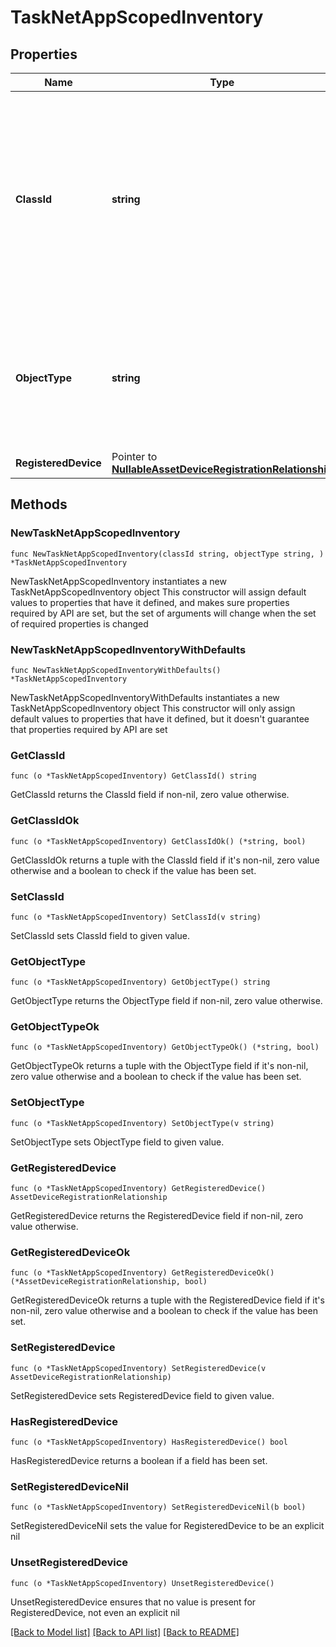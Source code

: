 # TaskNetAppScopedInventory

## Properties

Name | Type | Description | Notes
------------ | ------------- | ------------- | -------------
**ClassId** | **string** | The fully-qualified name of the instantiated, concrete type. This property is used as a discriminator to identify the type of the payload when marshaling and unmarshaling data. | [default to "task.NetAppScopedInventory"]
**ObjectType** | **string** | The fully-qualified name of the instantiated, concrete type. The value should be the same as the &#39;ClassId&#39; property. | [default to "task.NetAppScopedInventory"]
**RegisteredDevice** | Pointer to [**NullableAssetDeviceRegistrationRelationship**](AssetDeviceRegistrationRelationship.md) |  | [optional] 

## Methods

### NewTaskNetAppScopedInventory

`func NewTaskNetAppScopedInventory(classId string, objectType string, ) *TaskNetAppScopedInventory`

NewTaskNetAppScopedInventory instantiates a new TaskNetAppScopedInventory object
This constructor will assign default values to properties that have it defined,
and makes sure properties required by API are set, but the set of arguments
will change when the set of required properties is changed

### NewTaskNetAppScopedInventoryWithDefaults

`func NewTaskNetAppScopedInventoryWithDefaults() *TaskNetAppScopedInventory`

NewTaskNetAppScopedInventoryWithDefaults instantiates a new TaskNetAppScopedInventory object
This constructor will only assign default values to properties that have it defined,
but it doesn't guarantee that properties required by API are set

### GetClassId

`func (o *TaskNetAppScopedInventory) GetClassId() string`

GetClassId returns the ClassId field if non-nil, zero value otherwise.

### GetClassIdOk

`func (o *TaskNetAppScopedInventory) GetClassIdOk() (*string, bool)`

GetClassIdOk returns a tuple with the ClassId field if it's non-nil, zero value otherwise
and a boolean to check if the value has been set.

### SetClassId

`func (o *TaskNetAppScopedInventory) SetClassId(v string)`

SetClassId sets ClassId field to given value.


### GetObjectType

`func (o *TaskNetAppScopedInventory) GetObjectType() string`

GetObjectType returns the ObjectType field if non-nil, zero value otherwise.

### GetObjectTypeOk

`func (o *TaskNetAppScopedInventory) GetObjectTypeOk() (*string, bool)`

GetObjectTypeOk returns a tuple with the ObjectType field if it's non-nil, zero value otherwise
and a boolean to check if the value has been set.

### SetObjectType

`func (o *TaskNetAppScopedInventory) SetObjectType(v string)`

SetObjectType sets ObjectType field to given value.


### GetRegisteredDevice

`func (o *TaskNetAppScopedInventory) GetRegisteredDevice() AssetDeviceRegistrationRelationship`

GetRegisteredDevice returns the RegisteredDevice field if non-nil, zero value otherwise.

### GetRegisteredDeviceOk

`func (o *TaskNetAppScopedInventory) GetRegisteredDeviceOk() (*AssetDeviceRegistrationRelationship, bool)`

GetRegisteredDeviceOk returns a tuple with the RegisteredDevice field if it's non-nil, zero value otherwise
and a boolean to check if the value has been set.

### SetRegisteredDevice

`func (o *TaskNetAppScopedInventory) SetRegisteredDevice(v AssetDeviceRegistrationRelationship)`

SetRegisteredDevice sets RegisteredDevice field to given value.

### HasRegisteredDevice

`func (o *TaskNetAppScopedInventory) HasRegisteredDevice() bool`

HasRegisteredDevice returns a boolean if a field has been set.

### SetRegisteredDeviceNil

`func (o *TaskNetAppScopedInventory) SetRegisteredDeviceNil(b bool)`

 SetRegisteredDeviceNil sets the value for RegisteredDevice to be an explicit nil

### UnsetRegisteredDevice
`func (o *TaskNetAppScopedInventory) UnsetRegisteredDevice()`

UnsetRegisteredDevice ensures that no value is present for RegisteredDevice, not even an explicit nil

[[Back to Model list]](../README.md#documentation-for-models) [[Back to API list]](../README.md#documentation-for-api-endpoints) [[Back to README]](../README.md)


